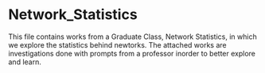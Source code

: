 # Network_Statistics
This file contains works from a Graduate Class, Network Statistics, in which we explore the statistics behind newtorks. The attached works are investigations done with prompts from a professor inorder to better explore and learn. 

